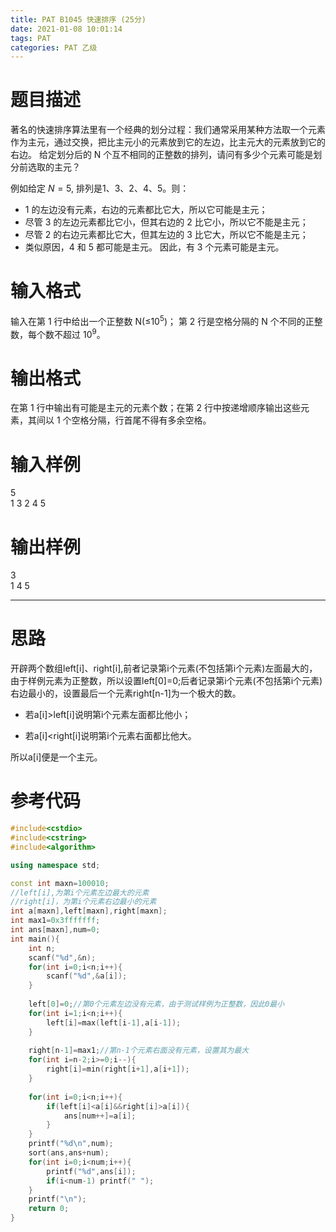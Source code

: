 ```yaml
---
title: PAT B1045 快速排序 (25分)
date: 2021-01-08 10:01:14
tags: PAT
categories: PAT 乙级
---
```

# 题目描述
著名的快速排序算法里有一个经典的划分过程：我们通常采用某种方法取一个元素作为主元，通过交换，把比主元小的元素放到它的左边，比主元大的元素放到它的右边。 给定划分后的 N 个互不相同的正整数的排列，请问有多少个元素可能是划分前选取的主元？

例如给定 $N = 5$, 排列是1、3、2、4、5。则：

* 1 的左边没有元素，右边的元素都比它大，所以它可能是主元；
* 尽管 3 的左边元素都比它小，但其右边的 2 比它小，所以它不能是主元；
* 尽管 2 的右边元素都比它大，但其左边的 3 比它大，所以它不能是主元；
* 类似原因，4 和 5 都可能是主元。
因此，有 3 个元素可能是主元。
# 输入格式
输入在第 1 行中给出一个正整数 N(≤10<sup>5</sup>)； 第 2 行是空格分隔的 N 个不同的正整数，每个数不超过 10<sup>9</sup>。
# 输出格式
在第 1 行中输出有可能是主元的元素个数；在第 2 行中按递增顺序输出这些元素，其间以 1 个空格分隔，行首尾不得有多余空格。
# 输入样例
5<br>
1 3 2 4 5
# 输出样例
3<br>
1 4 5
<hr>

# 思路
开辟两个数组left[i]、right[i],前者记录第i个元素(不包括第i个元素)左面最大的，由于样例元素为正整数，所以设置left[0]=0;后者记录第i个元素(不包括第i个元素)右边最小的，设置最后一个元素right[n-1]为一个极大的数。

* 若a[i]>left[i]说明第i个元素左面都比他小；

* 若a[i]<right[i]说明第i个元素右面都比他大。

所以a[i]便是一个主元。
# 参考代码
```c++
#include<cstdio>
#include<cstring>
#include<algorithm> 

using namespace std;

const int maxn=100010;
//left[i],为第i个元素左边最大的元素
//right[i]，为第i个元素右边最小的元素 
int a[maxn],left[maxn],right[maxn];
int max1=0x3fffffff;
int ans[maxn],num=0;
int main(){
	int n;
	scanf("%d",&n);
	for(int i=0;i<n;i++){
		scanf("%d",&a[i]);
	}
	
	left[0]=0;//第0个元素左边没有元素，由于测试样例为正整数，因此0最小
	for(int i=1;i<n;i++){
		left[i]=max(left[i-1],a[i-1]);
	} 
	
	right[n-1]=max1;//第n-1个元素右面没有元素，设置其为最大
	for(int i=n-2;i>=0;i--){
		right[i]=min(right[i+1],a[i+1]);
	} 
	
	for(int i=0;i<n;i++){
		if(left[i]<a[i]&&right[i]>a[i]){
			ans[num++]=a[i];
		}
	}
	printf("%d\n",num);
	sort(ans,ans+num);
	for(int i=0;i<num;i++){
		printf("%d",ans[i]);
		if(i<num-1) printf(" ");
	}
	printf("\n");
	return 0;
} 
```